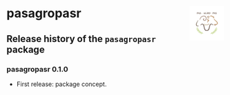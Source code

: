 
<!-- README.md is generated from README.Rmd. Please edit that file -->

# pasagropasr <a href='https://github.com/PAS-AGRO-PAS/pasagropasr/'><img src='man/figures/logo.png' align="right" height="80" /></a>

## Release history of the `pasagropasr` package

### pasagropasr 0.1.0

- First release: package concept.
